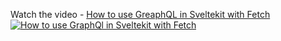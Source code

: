 Watch the video - [How to use GreaphQL in Sveltekit with Fetch](https://youtu.be/c)
[![How to use GraphQl in Sveltekit with Fetch](https://img.youtube.com/vi/pFImD_gYUFY/maxresdefault.jpg)](https://youtu.be/pFImD_gYUFY)

